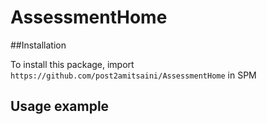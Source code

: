 # AssessmentHome

##Installation

To install this package, import `https://github.com/post2amitsaini/AssessmentHome` in SPM

## Usage example 

```swift


```
